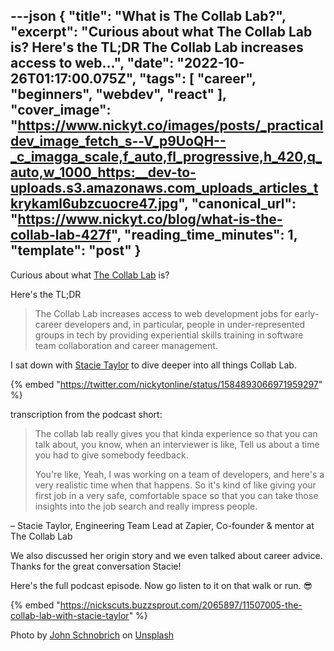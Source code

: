 ---json
{
  "title": "What is The Collab Lab?",
  "excerpt": "Curious about what The Collab Lab is?  Here's the TL;DR   The Collab Lab increases access to web...",
  "date": "2022-10-26T01:17:00.075Z",
  "tags": [
    "career",
    "beginners",
    "webdev",
    "react"
  ],
  "cover_image": "https://www.nickyt.co/images/posts/_practicaldev_image_fetch_s--V_p9UoQH--_c_imagga_scale,f_auto,fl_progressive,h_420,q_auto,w_1000_https:__dev-to-uploads.s3.amazonaws.com_uploads_articles_tkrykaml6ubzcuocre47.jpg",
  "canonical_url": "https://www.nickyt.co/blog/what-is-the-collab-lab-427f",
  "reading_time_minutes": 1,
  "template": "post"
}
---

Curious about what [The Collab Lab](https://the-collab-lab.codes/) is?

Here's the TL;DR

> The Collab Lab increases access to web development jobs for early-career developers and, in particular, people in under-represented groups in tech by providing experiential skills training in software team collaboration and career management.

I sat down with [Stacie Taylor](https://twitter.com/the_real_stacie) to dive deeper into all things Collab Lab.

{% embed "https://twitter.com/nickytonline/status/1584893066971959297" %}

transcription from the podcast short:

> The collab lab really gives you that kinda experience so that you can talk about, you know, when an interviewer is like, Tell us about a time you had to give somebody feedback. 
>
> You're like, Yeah, I was working on a team of developers, and here's a very realistic time when that happens. So it's kind of like giving your first job in a very safe, comfortable space so that you can take those insights into the job search and really impress people.

– Stacie Taylor, Engineering Team Lead at Zapier, Co-founder & mentor at The Collab Lab

We also discussed her origin story and we even talked about career advice. Thanks for the great conversation Stacie!

Here's the full podcast episode. Now go listen to it on that walk or run. 😎

{% embed "https://nickscuts.buzzsprout.com/2065897/11507005-the-collab-lab-with-stacie-taylor" %}

Photo by <a href="https://unsplash.com/@johnschno?utm_source=unsplash&utm_medium=referral&utm_content=creditCopyText">John Schnobrich</a> on <a href="https://unsplash.com/s/photos/collaborate?utm_source=unsplash&utm_medium=referral&utm_content=creditCopyText">Unsplash</a>
